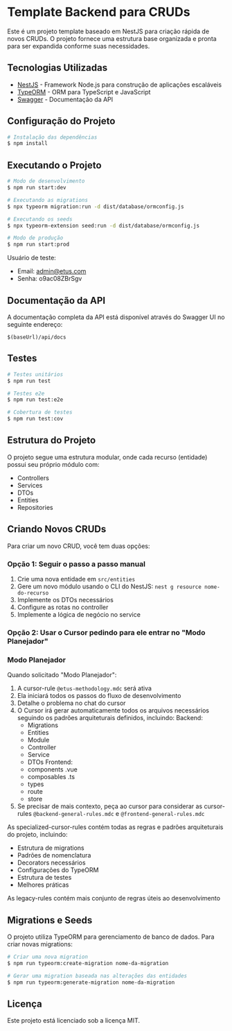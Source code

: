 # Template Backend para CRUDs

Este é um projeto template baseado em NestJS para criação rápida de novos CRUDs. O projeto fornece uma estrutura base organizada e pronta para ser expandida conforme suas necessidades.

## Tecnologias Utilizadas

- [NestJS](https://nestjs.com/) - Framework Node.js para construção de aplicações escaláveis
- [TypeORM](https://typeorm.io/) - ORM para TypeScript e JavaScript
- [Swagger](https://swagger.io/) - Documentação da API

## Configuração do Projeto

```bash
# Instalação das dependências
$ npm install
```

## Executando o Projeto

```bash
# Modo de desenvolvimento
$ npm run start:dev

# Executando as migrations
$ npx typeorm migration:run -d dist/database/ormconfig.js

# Executando os seeds
$ npx typeorm-extension seed:run -d dist/database/ormconfig.js

# Modo de produção
$ npm run start:prod
```

Usuário de teste:
- Email: admin@etus.com
- Senha: o9ac08ZBrSgv

## Documentação da API

A documentação completa da API está disponível através do Swagger UI no seguinte endereço:

```
$(baseUrl)/api/docs
```

## Testes

```bash
# Testes unitários
$ npm run test

# Testes e2e
$ npm run test:e2e

# Cobertura de testes
$ npm run test:cov
```

## Estrutura do Projeto

O projeto segue uma estrutura modular, onde cada recurso (entidade) possui seu próprio módulo com:

- Controllers
- Services
- DTOs
- Entities
- Repositories

## Criando Novos CRUDs

Para criar um novo CRUD, você tem duas opções:

### Opção 1: Seguir o passo a passo manual

1. Crie uma nova entidade em `src/entities`
2. Gere um novo módulo usando o CLI do NestJS: `nest g resource nome-do-recurso`
3. Implemente os DTOs necessários
4. Configure as rotas no controller
5. Implemente a lógica de negócio no service

### Opção 2: Usar o Cursor pedindo para ele entrar no "Modo Planejador"

### **Modo Planejador**
Quando solicitado "Modo Planejador":
1. A cursor-rule `@etus-methodology.mdc` será ativa
2. Ela iniciará todos os passos do fluxo de desenvolvimento
3. Detalhe o problema no chat do cursor
4. O Cursor irá gerar automaticamente todos os arquivos necessários seguindo os padrões arquiteturais definidos, incluindo:
   Backend:
      - Migrations
      - Entities
      - Module
      - Controller
      - Service
      - DTOs
   Frontend:
      - components .vue
      - composables .ts
      - types
      - route
      - store
5. Se precisar de mais contexto, peça ao cursor para considerar as cursor-rules `@backend-general-rules.mdc` e `@frontend-general-rules.mdc`

As specialized-cursor-rules contém todas as regras e padrões arquiteturais do projeto, incluindo:
- Estrutura de migrations
- Padrões de nomenclatura
- Decorators necessários
- Configurações do TypeORM
- Estrutura de testes
- Melhores práticas

As legacy-rules contém mais conjunto de regras úteis ao desenvolvimento

## Migrations e Seeds

O projeto utiliza TypeORM para gerenciamento de banco de dados. Para criar novas migrations:

```bash
# Criar uma nova migration
$ npm run typeorm:create-migration nome-da-migration

# Gerar uma migration baseada nas alterações das entidades
$ npm run typeorm:generate-migration nome-da-migration
```

## Licença

Este projeto está licenciado sob a licença MIT.
